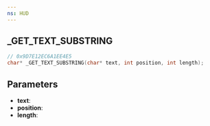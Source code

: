 ```yaml
---
ns: HUD
---
```

## _GET_TEXT_SUBSTRING

```c
// 0x9D7E12EC6A1EE4E5
char* _GET_TEXT_SUBSTRING(char* text, int position, int length);
```

## Parameters
* **text**:
* **position**:
* **length**:

